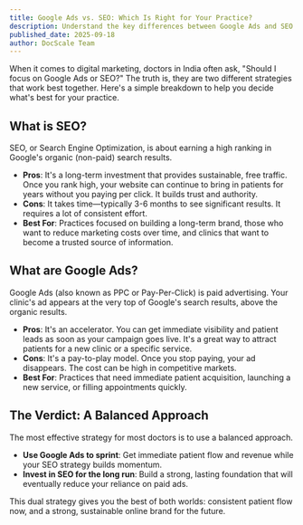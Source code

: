 ```yaml
---
title: Google Ads vs. SEO: Which Is Right for Your Practice?
description: Understand the key differences between Google Ads and SEO to choose the best digital marketing strategy for your clinic.
published_date: 2025-09-18
author: DocScale Team
---
```


When it comes to digital marketing, doctors in India often ask, "Should I focus on Google Ads or SEO?" The truth is, they are two different strategies that work best together. Here's a simple breakdown to help you decide what's best for your practice.

## What is SEO?

SEO, or Search Engine Optimization, is about earning a high ranking in Google's organic (non-paid) search results.
* **Pros**: It's a long-term investment that provides sustainable, free traffic. Once you rank high, your website can continue to bring in patients for years without you paying per click. It builds trust and authority.
* **Cons**: It takes time—typically 3-6 months to see significant results. It requires a lot of consistent effort.
* **Best For**: Practices focused on building a long-term brand, those who want to reduce marketing costs over time, and clinics that want to become a trusted source of information.

## What are Google Ads?

Google Ads (also known as PPC or Pay-Per-Click) is paid advertising. Your clinic's ad appears at the very top of Google's search results, above the organic results.
* **Pros**: It's an accelerator. You can get immediate visibility and patient leads as soon as your campaign goes live. It's a great way to attract patients for a new clinic or a specific service.
* **Cons**: It's a pay-to-play model. Once you stop paying, your ad disappears. The cost can be high in competitive markets.
* **Best For**: Practices that need immediate patient acquisition, launching a new service, or filling appointments quickly.

## The Verdict: A Balanced Approach

The most effective strategy for most doctors is to use a balanced approach.
* **Use Google Ads to sprint**: Get immediate patient flow and revenue while your SEO strategy builds momentum.
* **Invest in SEO for the long run**: Build a strong, lasting foundation that will eventually reduce your reliance on paid ads.

This dual strategy gives you the best of both worlds: consistent patient flow now, and a strong, sustainable online brand for the future.